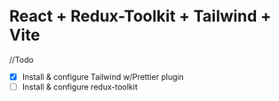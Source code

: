 # React + Redux-Toolkit + Tailwind + Vite

//Todo

- [x] Install & configure Tailwind w/Prettier plugin
- [ ] Install & configure redux-toolkit
